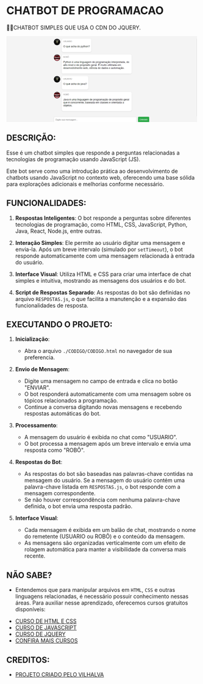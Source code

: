 # CHATBOT DE PROGRAMACAO
👨‍🏫CHATBOT SIMPLES QUE USA O CDN DO JQUERY.

<img src="FOTO.png" align="center" width="500"> <br>

## DESCRIÇÃO:
Esse é um chatbot simples que responde a perguntas relacionadas a tecnologias de programação usando JavaScript (JS).

Este bot serve como uma introdução prática ao desenvolvimento de chatbots usando JavaScript no contexto web, oferecendo uma base sólida para explorações adicionais e melhorias conforme necessário.

## FUNCIONALIDADES:
1. **Respostas Inteligentes**: O bot responde a perguntas sobre diferentes tecnologias de programação, como HTML, CSS, JavaScript, Python, Java, React, Node.js, entre outras.

2. **Interação Simples**: Ele permite ao usuário digitar uma mensagem e envia-la. Após um breve intervalo (simulado por `setTimeout`), o bot responde automaticamente com uma mensagem relacionada à entrada do usuário.

3. **Interface Visual**: Utiliza HTML e CSS para criar uma interface de chat simples e intuitiva, mostrando as mensagens dos usuários e do bot.

4. **Script de Respostas Separado**: As respostas do bot são definidas no arquivo `RESPOSTAS.js`, o que facilita a manutenção e a expansão das funcionalidades de resposta.

## EXECUTANDO O PROJETO:
1. **Inicialização**:
   - Abra o arquivo `./CODIGO/CODIGO.html` no navegador de sua preferencia.

2. **Envio de Mensagem**:
   - Digite uma mensagem no campo de entrada e clica no botão "ENVIAR".
   - O bot responderá automaticamente com uma mensagem sobre os tópicos relacionados a programação.
   - Continue a conversa digitando novas mensagens e recebendo respostas automáticas do bot.

3. **Processamento**:
   - A mensagem do usuário é exibida no chat como "USUARIO".
   - O bot processa a mensagem após um breve intervalo e envia uma resposta como "ROBÔ".

4. **Respostas do Bot**:
   - As respostas do bot são baseadas nas palavras-chave contidas na mensagem do usuário. Se a mensagem do usuário contém uma palavra-chave listada em `RESPOSTAS.js`, o bot responde com a mensagem correspondente.
   - Se não houver correspondência com nenhuma palavra-chave definida, o bot envia uma resposta padrão.

5. **Interface Visual**:
   - Cada mensagem é exibida em um balão de chat, mostrando o nome do remetente (USUARIO ou ROBÔ) e o conteúdo da mensagem.
   - As mensagens são organizadas verticalmente com um efeito de rolagem automática para manter a visibilidade da conversa mais recente.

## NÃO SABE?
- Entendemos que para manipular arquivos em `HTML`, `CSS` e outras linguagens relacionadas, é necessário possuir conhecimento nessas áreas. Para auxiliar nesse aprendizado, oferecemos cursos gratuitos disponíveis:
* [CURSO DE HTML E CSS](https://github.com/VILHALVA/CURSO-DE-HTML-E-CSS)
* [CURSO DE JAVASCRIPT](https://github.com/VILHALVA/CURSO-DE-JAVASCRIPT)
* [CURSO DE JQUERY](https://github.com/VILHALVA/CURSO-DE-JQUERY)
* [CONFIRA MAIS CURSOS](https://github.com/VILHALVA?tab=repositories&q=+topic:CURSO)

## CREDITOS:
- [PROJETO CRIADO PELO VILHALVA](https://github.com/VILHALVA)
